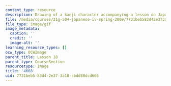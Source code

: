 ```yaml
---
content_type: resource
description: Drawing of a kanji character accompanying a lesson on Japanese.
file: /media/courses/21g-504-japanese-iv-spring-2009/7731beb583d42e373a18cbdd80dcd666_4668.gif
file_type: image/gif
image_metadata:
  caption: ''
  credit: ''
  image-alt: ''
learning_resource_types: []
ocw_type: OCWImage
parent_title: Lesson 18
parent_type: CourseSection
resourcetype: Image
title: '4668'
uid: 7731beb5-83d4-2e37-3a18-cbdd80dcd666
---
```

